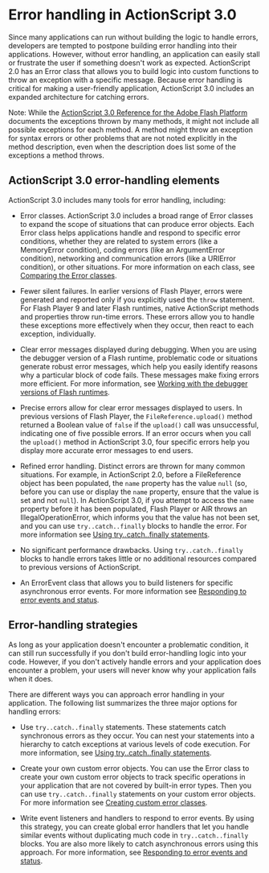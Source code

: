 # Error handling in ActionScript 3.0

Since many applications can run without building the logic to handle errors,
developers are tempted to postpone building error handling into their
applications. However, without error handling, an application can easily stall
or frustrate the user if something doesn't work as expected. ActionScript 2.0
has an Error class that allows you to build logic into custom functions to throw
an exception with a specific message. Because error handling is critical for
making a user-friendly application, ActionScript 3.0 includes an expanded
architecture for catching errors.

Note: While the
[ActionScript 3.0 Reference for the Adobe Flash Platform](https://help.adobe.com/en_US/FlashPlatform/reference/actionscript/3/index.html)
documents the exceptions thrown by many methods, it might not include all
possible exceptions for each method. A method might throw an exception for
syntax errors or other problems that are not noted explicitly in the method
description, even when the description does list some of the exceptions a method
throws.

## ActionScript 3.0 error-handling elements

ActionScript 3.0 includes many tools for error handling, including:

- Error classes. ActionScript 3.0 includes a broad range of Error classes to
  expand the scope of situations that can produce error objects. Each Error
  class helps applications handle and respond to specific error conditions,
  whether they are related to system errors (like a MemoryError condition),
  coding errors (like an ArgumentError condition), networking and communication
  errors (like a URIError condition), or other situations. For more information
  on each class, see
  [Comparing the Error classes](./comparing-the-error-classes.md).

- Fewer silent failures. In earlier versions of Flash Player, errors were
  generated and reported only if you explicitly used the `throw` statement. For
  Flash Player 9 and later Flash runtimes, native ActionScript methods and
  properties throw run-time errors. These errors allow you to handle these
  exceptions more effectively when they occur, then react to each exception,
  individually.

- Clear error messages displayed during debugging. When you are using the
  debugger version of a Flash runtime, problematic code or situations generate
  robust error messages, which help you easily identify reasons why a particular
  block of code fails. These messages make fixing errors more efficient. For
  more information, see
  [Working with the debugger versions of Flash runtimes](./working-with-the-debugger-versions-of-flash-runtimes.md).

- Precise errors allow for clear error messages displayed to users. In previous
  versions of Flash Player, the `FileReference.upload()` method returned a
  Boolean value of `false` if the `upload()` call was unsuccessful, indicating
  one of five possible errors. If an error occurs when you call the `upload()`
  method in ActionScript 3.0, four specific errors help you display more
  accurate error messages to end users.

- Refined error handling. Distinct errors are thrown for many common situations.
  For example, in ActionScript 2.0, before a FileReference object has been
  populated, the `name` property has the value `null` (so, before you can use or
  display the `name` property, ensure that the value is set and not `null`). In
  ActionScript 3.0, if you attempt to access the `name` property before it has
  been populated, Flash Player or AIR throws an IllegalOperationError, which
  informs you that the value has not been set, and you can use
  `try..catch..finally` blocks to handle the error. For more information see
  [Using try..catch..finally statements](./handling-synchronous-errors-in-an-application.md#using-try-catch-finally-statements).

- No significant performance drawbacks. Using `try..catch..finally` blocks to
  handle errors takes little or no additional resources compared to previous
  versions of ActionScript.

- An ErrorEvent class that allows you to build listeners for specific
  asynchronous error events. For more information see
  [Responding to error events and status](./responding-to-error-events-and-status.md).

## Error-handling strategies

As long as your application doesn't encounter a problematic condition, it can
still run successfully if you don't build error-handling logic into your code.
However, if you don't actively handle errors and your application does encounter
a problem, your users will never know why your application fails when it does.

There are different ways you can approach error handling in your application.
The following list summarizes the three major options for handling errors:

- Use `try..catch..finally` statements. These statements catch synchronous
  errors as they occur. You can nest your statements into a hierarchy to catch
  exceptions at various levels of code execution. For more information, see
  [Using try..catch..finally statements](./handling-synchronous-errors-in-an-application.md#using-try-catch-finally-statements).

- Create your own custom error objects. You can use the Error class to create
  your own custom error objects to track specific operations in your application
  that are not covered by built-in error types. Then you can use
  `try..catch..finally` statements on your custom error objects. For more
  information see
  [Creating custom error classes](./creating-custom-error-classes.md).

- Write event listeners and handlers to respond to error events. By using this
  strategy, you can create global error handlers that let you handle similar
  events without duplicating much code in `try..catch..finally` blocks. You are
  also more likely to catch asynchronous errors using this approach. For more
  information, see
  [Responding to error events and status](./responding-to-error-events-and-status.md).
